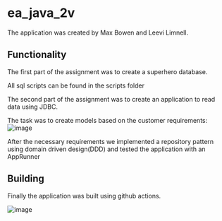 # ea_java_2v
The application was created by Max Bowen and Leevi Limnell.



## Functionality

The first part of the assignment was to create a superhero database.

All sql scripts can be found in the scripts folder

The second part of the assignment was to create an application to read data using JDBC.

The task was to create models based on the customer requirements:
![image](https://user-images.githubusercontent.com/89595592/220379895-2d908001-b16c-4b0e-a718-6a9b91261148.png)

After the necessary requirements we implemented a repository pattern using domain driven design(DDD) and tested the application with an AppRunner

## Building 

Finally the application was built using github actions. 

![image](https://user-images.githubusercontent.com/89595592/220380873-d91694cf-a7e6-445a-b331-2e781998cbea.png)


